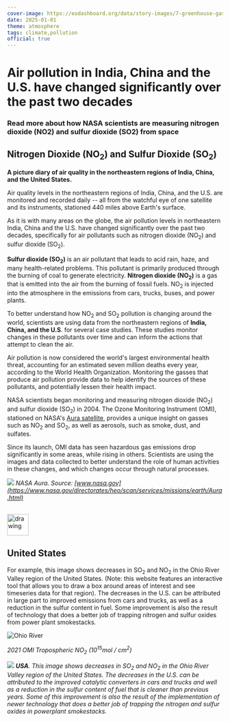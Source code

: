 ```yaml
---
cover-image: https://eodashboard.org/data/story-images/7-greenhouse-gases-from-combustion.jpg
date: 2025-01-01
theme: atmosphere
tags: climate,pollution
official: true
---
```


#     Air pollution in India, China and the U.S. have changed significantly over the past two decades<!--{ as="img" mode="hero" src="https://eodashboard.org/data/story-images/7-greenhouse-gases-from-combustion.jpg" }-->
### Read more about how NASA scientists are measuring nitrogen dioxide (NO2) and sulfur dioxide (SO2) from space <!--{ style="font-size:1.5rem;opacity:0.7;margin-top:1rem;" }-->

## Nitrogen Dioxide (NO<sub>2</sub>) and Sulfur Dioxide (SO<sub>2</sub>)

**A picture diary of air quality in the northeastern regions of India, China, and the United States.**

Air quality levels in the northeastern regions of India, China, and the U.S. are monitored and recorded daily -- all from the watchful eye of one satellite and its instruments, stationed 440 miles above Earth's surface.

As it is with many areas on the globe, the air pollution levels in northeastern India, China and the U.S. have changed significantly over the past two decades, specifically for air pollutants such as nitrogen dioxide (NO<sub>2</sub>) and sulfur dioxide (SO<sub>2</sub>).

**Sulfur dioxide (SO<sub>2</sub>)** is an air pollutant that leads to acid rain, haze, and many health-related problems. This pollutant is primarily produced through the burning of coal to generate electricity. **Nitrogen dioxide (NO<sub>2</sub>)** is a gas that is emitted into the air from the burning of fossil fuels. NO<sub>2</sub> is injected into the atmosphere in the emissions from cars, trucks, buses, and power plants.

To better understand how NO<sub>2</sub> and SO<sub>2</sub> pollution is changing around the world, scientists are using data from the northeastern regions of **India, China, and the U.S**. for several case studies. These studies monitor changes in these pollutants over time and can inform the actions that attempt to clean the air.

Air pollution is now considered the world's largest environmental health threat, accounting for an estimated seven million deaths every year, according to the World Health Organization. Monitoring the gasses that produce air pollution provide data to help identify the sources of these pollutants, and potentially lessen their health impact.

NASA scientists began monitoring and measuring nitrogen dioxide (NO<sub>2</sub>) and sulfur dioxide (SO<sub>2</sub>) in 2004. The Ozone Monitoring Instrument (OMI), stationed on NASA's [Aura satellite](https://aura.gsfc.nasa.gov/omi.html), provides a unique insight on gasses such as NO<sub>2</sub> and SO<sub>2</sub>, as well as aerosols, such as smoke, dust, and sulfates.

Since its launch, OMI data has seen hazardous gas emissions drop significantly in some areas, while rising in others. Scientists are using the images and data collected to better understand the role of human activities in these changes, and which changes occur through natural processes.

![](https://eodashboard.org/data/story-images/aura_0.jpg)
*NASA Aura. Source: [www.nasa.gov](https://www.nasa.gov/directorates/heo/scan/services/missions/earth/Aura.html)*

##

<img src="https://upload.wikimedia.org/wikipedia/commons/thumb/e/e2/Flag_of_the_United_States_%28Pantone%29.svg/1280px-Flag_of_the_United_States_%28Pantone%29.svg.png" alt="drawing" height="50"/>

## United States


For example, this image shows decreases in SO<sub>2</sub> and NO<sub>2</sub> in the Ohio River Valley region of the United States. (Note: this website features an interactive tool that allows you to draw a box around areas of interest and see timeseries data for that region). The decreases in the U.S. can be attributed in large part to improved emissions from cars and trucks, as well as a reduction in the sulfur content in fuel. Some improvement is also the result of technology that does a better job of trapping nitrogen and sulfur oxides from power plant smokestacks.  

![Ohio River](https://eodashboard.org/data/story-images/ORV%20OMI%20NO2%202021.png)

*2021 OMI Tropospheric NO<sub>2</sub> (10<sup>15</sup>mol / cm<sup>2</sup>)*

![](https://eodashboard.org/data/story-images/SO2NO2-USA.png)
***USA**.   This image shows decreases in SO<sub>2</sub> and NO<sub>2</sub> in the Ohio River Valley region of the United States. The decreases in the U.S. can be attributed to the improved catalytic converters in cars and trucks and well as a reduction in the sulfur content of fuel that is cleaner than previous years. Some of this improvement is also the result of the implementation of newer technology that does a better job of trapping the nitrogen and sulfur oxides in powerplant smokestacks.*